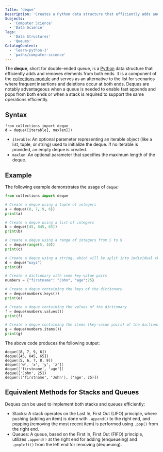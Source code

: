 ```yaml
---
Title: 'deque'
Description: 'Creates a Python data structure that efficiently adds and removes elements from both ends.'
Subjects:
  - 'Computer Science'
  - 'Data Science'
Tags:
  - 'Data Structures'
  - 'Queues'
CatalogContent:
  - 'learn-python-3'
  - 'paths/computer-science'
---
```


The **deque**, short for double-ended queue, is a [Python](https://www.codecademy.com/resources/docs/python) data structure that efficiently adds and removes elements from both ends. It is a component of the [collections module](https://www.codecademy.com/resources/docs/python/collections-module) and serves as an alternative to the list for scenarios where frequent insertions and deletions occur at both ends. Deques are notably advantageous when a queue is needed to enable fast appends and pops from both ends or when a stack is required to support the same operations efficiently.

## Syntax

```pseudo
from collections import deque
d = deque([iterable[, maxlen]])
```

- `iterable`: An optional parameter representing an iterable object (like a list, tuple, or string) used to initialize the deque. If no iterable is provided, an empty deque is created.
- `maxlen`: An optional parameter that specifies the maximum length of the deque.

## Example

The following example demonstrates the usage of `deque`:

```py
from collections import deque

# Create a deque using a tuple of integers
a = deque((8, 7, 9, 6))
print(a)

# Create a deque using a list of integers
b = deque([45, 845, 65])
print(b)

# Create a deque using a range of integers from 5 to 9
c = deque(range(5, 10))
print(c)

# Create a deque using a string, which will be split into individual characters
d = deque("wxyz")
print(d)

# Create a dictionary with some key-value pairs
numbers = {"firstname": "John", "age":25}

# Create a deque containing the keys of the dictionary
e = deque(numbers.keys())
print(e)

# Create a deque containing the values of the dictionary
f = deque(numbers.values())
print(f)

# Create a deque containing the items (key-value pairs) of the dictionary
g = deque(numbers.items())
print(g)
```

The above code produces the following output:

```
deque([8, 7, 9, 6])
deque([45, 845, 65])
deque([5, 6, 7, 8, 9])
deque(['w', 'x', 'y', 'z'])
deque(['firstname', 'age'])
deque(['John', 25])
deque([('firstname', 'John'), ('age', 25)])
```

## Equivalent Methods for Stacks and Queues

Deques can be used to implement both stacks and queues efficiently:

- Stacks: A stack operates on the Last In, First Out (LIFO) principle, where pushing (adding an item) is done with `.append()` to the right end, and popping (removing the most recent item) is performed using `.pop()` from the right end.
- Queues: A queue, based on the First In, First Out (FIFO) principle, utilizes `.append()` at the right end for adding (enqueueing) and `.popleft()` from the left end for removing (dequeuing).
